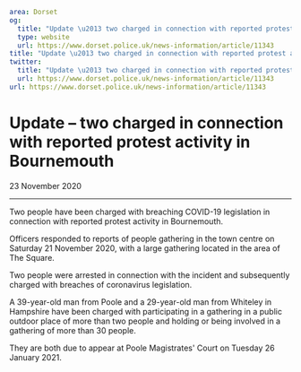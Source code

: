 ```yaml
area: Dorset
og:
  title: "Update \u2013 two charged in connection with reported protest activity in Bournemouth"
  type: website
  url: https://www.dorset.police.uk/news-information/article/11343
title: "Update \u2013 two charged in connection with reported protest activity in Bournemouth |"
twitter:
  title: "Update \u2013 two charged in connection with reported protest activity in Bournemouth"
  url: https://www.dorset.police.uk/news-information/article/11343
url: https://www.dorset.police.uk/news-information/article/11343
```

# Update – two charged in connection with reported protest activity in Bournemouth

23 November 2020

* * *

Two people have been charged with breaching COVID-19 legislation in connection with reported protest activity in Bournemouth.

Officers responded to reports of people gathering in the town centre on Saturday 21 November 2020, with a large gathering located in the area of The Square.

Two people were arrested in connection with the incident and subsequently charged with breaches of coronavirus legislation.

A 39-year-old man from Poole and a 29-year-old man from Whiteley in Hampshire have been charged with participating in a gathering in a public outdoor place of more than two people and holding or being involved in a gathering of more than 30 people.

They are both due to appear at Poole Magistrates' Court on Tuesday 26 January 2021.
